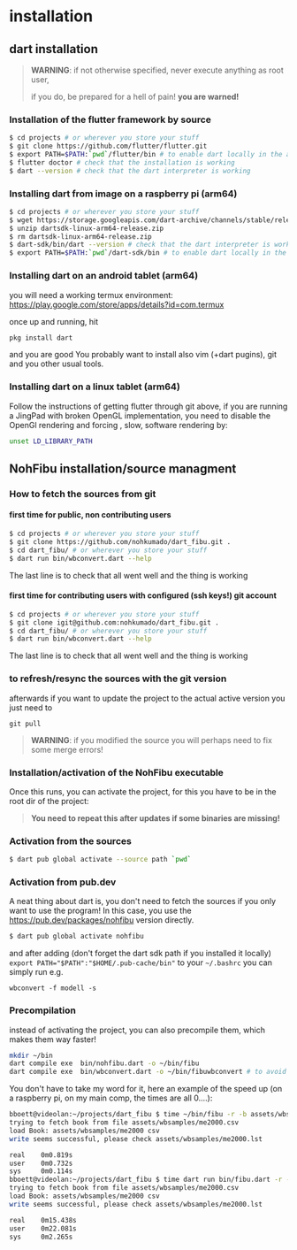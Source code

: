# installation

## dart installation

> **WARNING**: if not otherwise specified, never execute anything as root user,
>
> if you do, be prepared for a hell of pain!
> **you are warned!**
>
### Installation of the flutter framework by source

```bash
$ cd projects # or wherever you store your stuff
$ git clone https://github.com/flutter/flutter.git
$ export PATH=$PATH:`pwd`/flutter/bin # to enable dart locally in the actual shell
$ flutter doctor # check that the installation is working
$ dart --version # check that the dart interpreter is working
```

### Installing dart from image on a raspberry pi (arm64)

```bash
$ cd projects # or wherever you store your stuff
$ wget https://storage.googleapis.com/dart-archive/channels/stable/release/2.14.2/sdk/dartsdk-linux-arm64-release.zip
$ unzip dartsdk-linux-arm64-release.zip 
$ rm dartsdk-linux-arm64-release.zip 
$ dart-sdk/bin/dart --version # check that the dart interpreter is working
$ export PATH=$PATH:`pwd`/dart-sdk/bin # to enable dart locally in the actual shell
```

### Installing dart on an android tablet (arm64)

you will need a working termux environment:  https://play.google.com/store/apps/details?id=com.termux

once up and  running, hit

```bash
pkg install dart
```

and you are good
You probably want to install also vim (+dart pugins), git and you other usual tools.

### Installing dart on a linux tablet (arm64)

Follow the instructions of getting flutter through git above, if you are running a JingPad with broken
OpenGL implementation, you need to disable the OpenGl rendering and forcing , slow, software rendering by:


```bash
unset LD_LIBRARY_PATH
```

## NohFibu installation/source managment

### How to fetch the sources from git

#### first time for public, non contributing users

```bash
$ cd projects # or wherever you store your stuff
$ git clone https://github.com/nohkumado/dart_fibu.git .
$ cd dart_fibu/ # or wherever you store your stuff
$ dart run bin/wbconvert.dart --help
```

The last line is to check that all went well and the thing is working

#### first time for contributing users with configured (ssh keys!) git account

```bash
$ cd projects # or wherever you store your stuff
$ git clone igit@github.com:nohkumado/dart_fibu.git .
$ cd dart_fibu/ # or wherever you store your stuff
$ dart run bin/wbconvert.dart --help
```

The last line is to check that all went well and the thing is working

### to refresh/resync the sources with the git version

afterwards if you want to update the project to the actual active version you just need to
```
git pull
```

> **WARNING**: if you modified the source you will perhaps need to fix some merge errors!

### Installation/activation of the NohFibu executable

Once this runs, you can activate the project, for this you have to be in the root dir of the project:
> **You need to repeat this after updates  if some binaries are missing!**


### Activation from the sources
```bash
$ dart pub global activate --source path `pwd`
```

### Activation from pub.dev

A neat thing about dart is, you don't need to fetch the sources if you only want to use the program!
In this case, you use the https://pub.dev/packages/nohfibu version directly.

```bash
$ dart pub global activate nohfibu
```

and after adding (don't forget the dart sdk path if you installed it locally)
`  export PATH="$PATH":"$HOME/.pub-cache/bin"`
to your `~/.bashrc` you can simply run e.g.

`wbconvert -f modell -s`

### Precompilation

instead of activating the project, you can also precompile them, which makes them way faster!

```bash
mkdir ~/bin
dart compile exe  bin/nohfibu.dart -o ~/bin/fibu
dart compile exe  bin/wbconvert.dart -o ~/bin/fibuwbconvert # to avoid name conflicts...
```

You don't have to take my word for it, here an example of the speed up (on a raspberry pi, on my main comp, the times are all 0....):

```bash
bboett@videolan:~/projects/dart_fibu $ time ~/bin/fibu -r -b assets/wbsamples/me2000.csv 
trying to fetch book from file assets/wbsamples/me2000.csv
load Book: assets/wbsamples/me2000 csv  
write seems successful, please check assets/wbsamples/me2000.lst

real    0m0.819s
user    0m0.732s
sys     0m0.114s
bboett@videolan:~/projects/dart_fibu $ time dart run bin/fibu.dart -r -b assets/wbsamples/me2000.csv 
trying to fetch book from file assets/wbsamples/me2000.csv
load Book: assets/wbsamples/me2000 csv  
write seems successful, please check assets/wbsamples/me2000.lst

real    0m15.438s
user    0m22.081s
sys     0m2.265s
```